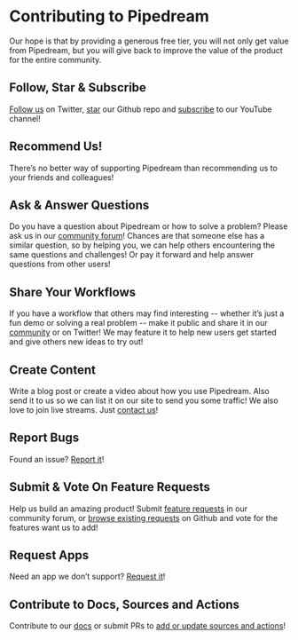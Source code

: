 # Contributing to Pipedream

Our hope is that by providing a generous free tier, you will not only get value from Pipedream, but you will give back to improve the value of the product for the entire community.

## Follow, Star & Subscribe
[Follow us](https://twitter.com/pipedream) on Twitter, [star](https://github.com/PipedreamHQ/pipedream) our Github repo and [subscribe](https://www.youtube.com/pipedreamhq) to our YouTube channel! 

## Recommend Us!
There’s no better way of supporting Pipedream than recommending us to your friends and colleagues!

## Ask & Answer Questions
Do you have a question about Pipedream or how to solve a problem? Please ask us in our [community forum](https://pipedream.com/community)! Chances are that someone else has a similar question, so by helping you, we can help others encountering the same questions and challenges! Or pay it forward and help answer questions from other users!

## Share Your Workflows
If you have a workflow that others may find interesting -- whether it’s just a fun demo or solving a real problem -- make it public and share it in our [community](https://pipedream.com/community/c/show-tell/8) or on Twitter! We may feature it to help new users get started and give others new ideas to try out!

## Create Content
Write a blog post or create a video about how you use Pipedream. Also send it to us so we can list it on our site to send you some traffic! We also love to join live streams. Just [contact us](https://pipedream.com/support/)!

## Report Bugs

Found an issue? [Report it](https://pipedream.com/community/c/bugs/9)!

## Submit & Vote On Feature Requests

Help us build an amazing product! Submit [feature requests](https://pipedream.com/community/c/feature-requests/7) in our community forum, or [browse existing requests](https://github.com/PipedreamHQ/pipedream/issues) on Github and vote for the features want us to add!

## Request Apps
Need an app we don’t support? [Request it](https://github.com/PipedreamHQ/pipedream/issues/new?assignees=&labels=app%2C+enhancement&template=app---service-integration.md&title=[APP])!

## Contribute to Docs, Sources and Actions
Contribute to our [docs](https://github.com/PipedreamHQ/pipedream/tree/master/docs) or submit PRs to [add or update sources and actions](https://github.com/PipedreamHQ/pipedream/blob/master/QUICKSTART.md)!

